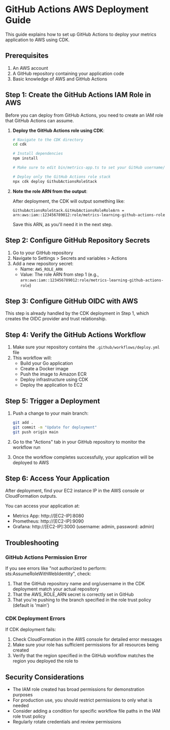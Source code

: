 # GitHub Actions AWS Deployment Guide

This guide explains how to set up GitHub Actions to deploy your metrics application to AWS using CDK.

## Prerequisites

1. An AWS account
2. A GitHub repository containing your application code
3. Basic knowledge of AWS and GitHub Actions

## Step 1: Create the GitHub Actions IAM Role in AWS

Before you can deploy from GitHub Actions, you need to create an IAM role that GitHub Actions can assume.

1. **Deploy the GitHub Actions role using CDK**:

   ```bash
   # Navigate to the CDK directory
   cd cdk
   
   # Install dependencies
   npm install
   
   # Make sure to edit bin/metrics-app.ts to set your GitHub username/org and repo name
   
   # Deploy only the GitHub Actions role stack
   npx cdk deploy GithubActionsRoleStack
   ```

2. **Note the role ARN from the output**:

   After deployment, the CDK will output something like:
   ```
   GithubActionsRoleStack.GitHubActionsRoleRoleArn = arn:aws:iam::123456789012:role/metrics-learning-github-actions-role
   ```

   Save this ARN, as you'll need it in the next step.

## Step 2: Configure GitHub Repository Secrets

1. Go to your GitHub repository
2. Navigate to Settings > Secrets and variables > Actions
3. Add a new repository secret:
   - Name: `AWS_ROLE_ARN`
   - Value: The role ARN from step 1 (e.g., `arn:aws:iam::123456789012:role/metrics-learning-github-actions-role`)

## Step 3: Configure GitHub OIDC with AWS

This step is already handled by the CDK deployment in Step 1, which creates the OIDC provider and trust relationship.

## Step 4: Verify the GitHub Actions Workflow

1. Make sure your repository contains the `.github/workflows/deploy.yml` file
2. This workflow will:
   - Build your Go application
   - Create a Docker image
   - Push the image to Amazon ECR
   - Deploy infrastructure using CDK
   - Deploy the application to EC2

## Step 5: Trigger a Deployment

1. Push a change to your main branch:
   ```bash
   git add .
   git commit -m "Update for deployment"
   git push origin main
   ```

2. Go to the "Actions" tab in your GitHub repository to monitor the workflow run

3. Once the workflow completes successfully, your application will be deployed to AWS

## Step 6: Access Your Application

After deployment, find your EC2 instance IP in the AWS console or CloudFormation outputs.

You can access your application at:
- Metrics App: http://[EC2-IP]:8080
- Prometheus: http://[EC2-IP]:9090
- Grafana: http://[EC2-IP]:3000 (username: admin, password: admin)

## Troubleshooting

### GitHub Actions Permission Error
If you see errors like "not authorized to perform: sts:AssumeRoleWithWebIdentity", check:
1. That the GitHub repository name and org/username in the CDK deployment match your actual repository
2. That the AWS_ROLE_ARN secret is correctly set in GitHub
3. That you're pushing to the branch specified in the role trust policy (default is 'main')

### CDK Deployment Errors
If CDK deployment fails:
1. Check CloudFormation in the AWS console for detailed error messages
2. Make sure your role has sufficient permissions for all resources being created
3. Verify that the region specified in the GitHub workflow matches the region you deployed the role to

## Security Considerations

- The IAM role created has broad permissions for demonstration purposes
- For production use, you should restrict permissions to only what is needed
- Consider adding a condition for specific workflow file paths in the IAM role trust policy
- Regularly rotate credentials and review permissions 